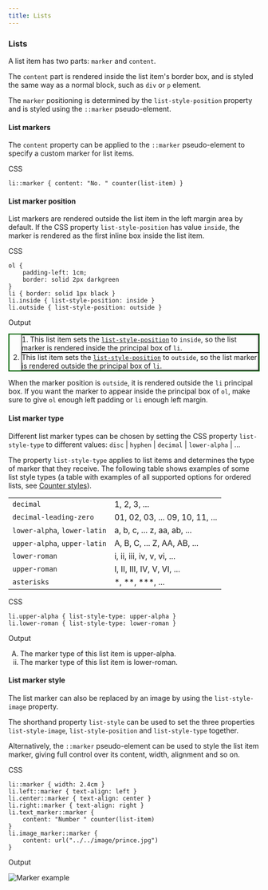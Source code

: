 ```yaml
---
title: Lists
---
```


### Lists

A list item has two parts: `marker` and `content`.

The `content` part is rendered inside the list item's border box, and is styled the same way as a normal block, such as `div` or `p` element.

The `marker` positioning is determined by the `list-style-position` property and is styled using the `::marker` pseudo-element.

#### List markers

The `content` property can be applied to the `::marker` pseudo-element to specify a custom marker for list items.

CSS


    li::marker { content: "No. " counter(list-item) }

#### List marker position

List markers are rendered outside the list item in the left margin area by default. If the CSS property `list-style-position` has value `inside`, the marker is rendered as the first inline box inside the list item.

<div class="example">
<p class="label">CSS</p>
<div class="programlisting">
<code language="css"><pre>ol {
    padding-left: 1cm;
    border: solid 2px darkgreen
}
li { border: solid 1px black }
li.inside { list-style-position: inside }
li.outside { list-style-position: outside }</pre></code>
</div>

<p class="label">Output</p>
<div class="output">
<ol style="border: solid 2px darkgreen">
<li style="border: solid 1px black; list-style-position: inside">
    This list item sets the <code><a href="doc-refs.md#prop-list-style-position">list-style-position</a></code> to <code>inside</code>,
    so the list marker is rendered inside the principal box of <code>li</code>.
</li>
<li style="border: solid 1px black; list-style-position: outside">
    This list item sets the <code><a href="doc-refs.md#prop-list-style-position">list-style-position</a></code> to <code>outside</code>,
    so the list marker is rendered outside the principal box of <code>li</code>.
</li>
</ol>
</div>
<p class="comment">
When the marker position is <code>outside</code>,
it is rendered outside the <code>li</code> principal box.
If you want the marker to appear inside the principal box of
<code>ol</code>,
make sure to give <code>ol</code> enough left padding
or <code>li</code> enough left margin.
</p>
</div>

#### List marker type

Different list marker types can be chosen by setting the CSS property `list-style-type` to different values: `disc` | `hyphen` | `decimal` | `lower-alpha` | ...

The property `list-style-type` applies to list items and determines the type of marker that they receive. The following table shows examples of some list style types (a table with examples of all supported options for ordered lists, see [Counter styles](gen-content.md#counter-styles)).

|                              |                                 |
|------------------------------|---------------------------------|
| `decimal`                    | 1, 2, 3, ...                    |
| `decimal-leading-zero`       | 01, 02, 03, ... 09, 10, 11, ... |
| `lower-alpha`, `lower-latin` | a, b, c, ... z, aa, ab, ...     |
| `upper-alpha`, `upper-latin` | A, B, C, ... Z, AA, AB, ...     |
| `lower-roman`                | i, ii, iii, iv, v, vi, ...      |
| `upper-roman`                | I, II, III, IV, V, VI, ...      |
| `asterisks`                  | \*, \*\*, \*\*\*, ...           |

<div class="example">
<p class="label">CSS</p>
<div class="programlisting">
<code language="css"><pre>li.upper-alpha { list-style-type: upper-alpha }
li.lower-roman { list-style-type: lower-roman }</pre></code>
</div>

<p class="label">Output</p>
<div class="output">
<ol>
<li style="list-style-type: upper-alpha">
    The marker type of this list item is upper-alpha.
</li>
<li style="list-style-type: lower-roman">
    The marker type of this list item is lower-roman.
</li>
</ol>
</div>

</div>

#### List marker style

The list marker can also be replaced by an image by using the `list-style-image` property.

The shorthand property `list-style` can be used to set the three properties `list-style-image`, `list-style-position` and `list-style-type` together.

Alternatively, the `::marker` pseudo-element can be used to style the list item marker, giving full control over its content, width, alignment and so on.

<div class="example">
<p class="label">CSS</p>
<div class="programlisting">
<code language="css"><pre>li::marker { width: 2.4cm }
li.left::marker { text-align: left }
li.center::marker { text-align: center }
li.right::marker { text-align: right }
li.text_marker::marker {
    content: "Number " counter(list-item)
}
li.image_marker::marker {
    content: url("../../image/prince.jpg")
}</pre></code>
</div>
<p class="label">Output</p>
<img src="images/marker.png"
     alt="Marker example"/>
</div>

